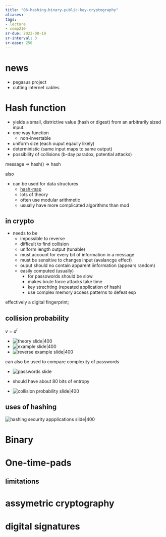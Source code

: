 ```yaml
---
title: "06-hashing-binary-public-key-cryptography"
aliases: 
tags: 
- lecture
- comp210
sr-due: 2022-08-19
sr-interval: 3
sr-ease: 250
---
```


# news
- pegasus project
- cutting internet cables

# Hash function
- yields a small, districtive value (hash or digest) from an arbitrarily sized input.
- one way function
	- non-invertable
- uniform size (each ouput eqaully likely)
- deterministic (same input maps to same output)
- possibility of collisions (b-day paradox, potential attacks)

message => hash() => hash

also
- can be used for data structures
	- [hash-map](notes/hash-map.md)
	- lots of theory
	- often use modular arithmetic
	- usually have more complicated algorithms than mod

## in crypto
- needs to be
	- impossible to reverse
	- difficult to find collision
	- uniform length output (tunable)
	- must account for every bit of information in a message
	- must be sensitive to changes input (avalancge effect)
	- ouput should no contain apparent iinformation (appears random)
	- easily computed (usually)
		- for passowords should be slow
		- makes brute force attacks take time
		- key strechting (repeated application of hash)
		- use complex memory access patterns to defeat esp

effectively a digital fingerprint;

## collision probability

$v = a^l$

- ![theory slide|400](https://i.imgur.com/EqydQtI.png)
- ![example slide|400](https://i.imgur.com/xEKxhIT.png)
- ![reverse example slide|400](https://i.imgur.com/eWjhqjv.png)

can also be used to compare complexity of passwords
- ![passwords slide](https://i.imgur.com/GdaMF4r.png)
- should have about 80 bits of entropy


- ![collision probability slide|400](https://i.imgur.com/auwVphr.png)

## uses of hashing
![hashing security appplications slide|400](https://i.imgur.com/v5T9yTB.png)


# Binary


# One-time-pads


## limitations


# assymetric cryptography


# digital signatures

